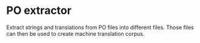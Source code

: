 # PO extractor

Extract strings and translations from PO files into different files. Those
files can then be used to create machine translation corpus.
